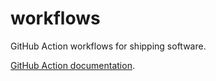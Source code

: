 # workflows

GitHub Action workflows for shipping software.

[GitHub Action documentation](https://docs.github.com/en/actions).
